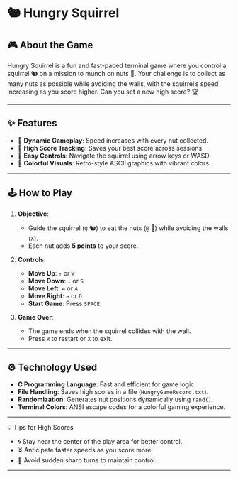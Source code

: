 # 🐿️ **Hungry Squirrel**

## 🎮 **About the Game**
Hungry Squirrel is a fun and fast-paced terminal game where you control a squirrel 🐿️ on a mission to munch on nuts 🥜. Your challenge is to collect as many nuts as possible while avoiding the walls, with the squirrel’s speed increasing as you score higher. Can you set a new high score? 🏆

---

## ✨ **Features**
- 🚀 **Dynamic Gameplay**: Speed increases with every nut collected.
- 🏅 **High Score Tracking**: Saves your best score across sessions.
- 🎯 **Easy Controls**: Navigate the squirrel using arrow keys or WASD.
- 🌈 **Colorful Visuals**: Retro-style ASCII graphics with vibrant colors.

---

## 🕹️ **How to Play**
1. **Objective**:
    - Guide the squirrel (`Q` 🐿️) to eat the nuts (`@` 🥜) while avoiding the walls (`X`).
    - Each nut adds **5 points** to your score.

2. **Controls**:
    - **Move Up**: `↑` or `W`
    - **Move Down**: `↓` or `S`
    - **Move Left**: `←` or `A`
    - **Move Right**: `→` or `D`
    - **Start Game**: Press `SPACE`.

3. **Game Over**:
    - The game ends when the squirrel collides with the wall.
    - Press `R` to restart or `X` to exit.

---

## ⚙️ **Technology Used**
- **C Programming Language**: Fast and efficient for game logic.
- **File Handling**: Saves high scores in a file (`HungryGameRecord.txt`).
- **Randomization**: Generates nut positions dynamically using `rand()`.
- **Terminal Colors**: ANSI escape codes for a colorful gaming experience.

---

💡 Tips for High Scores
- 🌀 Stay near the center of the play area for better control.
- ⏳ Anticipate faster speeds as you score more.
- 🔄 Avoid sudden sharp turns to maintain control.
---
